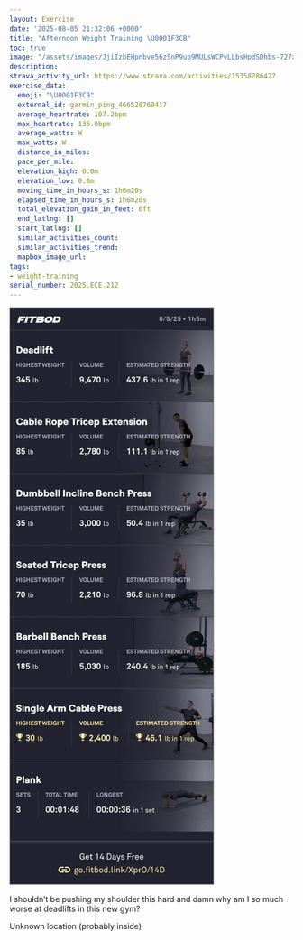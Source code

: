 ```yaml
---
layout: Exercise
date: '2025-08-05 21:32:06 +0000'
title: "Afternoon Weight Training \U0001F3CB️"
toc: true
image: "/assets/images/JjiIzbEHpnbve56zSnP9up9MULsWCPvLLbsHpdSDhbs-727x2048.jpg.jpeg"
description:
strava_activity_url: https://www.strava.com/activities/15358286427
exercise_data:
  emoji: "\U0001F3CB️"
  external_id: garmin_ping_466528769417
  average_heartrate: 107.2bpm
  max_heartrate: 136.0bpm
  average_watts: W
  max_watts: W
  distance_in_miles:
  pace_per_mile:
  elevation_high: 0.0m
  elevation_low: 0.0m
  moving_time_in_hours_s: 1h6m20s
  elapsed_time_in_hours_s: 1h6m20s
  total_elevation_gain_in_feet: 0ft
  end_latlng: []
  start_latlng: []
  similar_activities_count:
  similar_activities_trend:
  mapbox_image_url:
tags:
- weight-training
serial_number: 2025.ECE.212
---
```

![Afternoon Weight Training](/assets/images/JjiIzbEHpnbve56zSnP9up9MULsWCPvLLbsHpdSDhbs-727x2048.jpg.jpeg)

I shouldn’t be pushing my shoulder this hard and damn why am I so much worse at deadlifts in this new gym?

Unknown location (probably inside)
